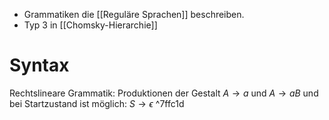 - Grammatiken die [[Reguläre Sprachen]] beschreiben.
- Typ 3 in [[Chomsky-Hierarchie]]

# Syntax
Rechtslineare Grammatik: 
Produktionen der Gestalt $A \rightarrow a$ und $A \rightarrow a B$
	und bei Startzustand ist möglich: $S \rightarrow \epsilon$ ^7ffc1d


